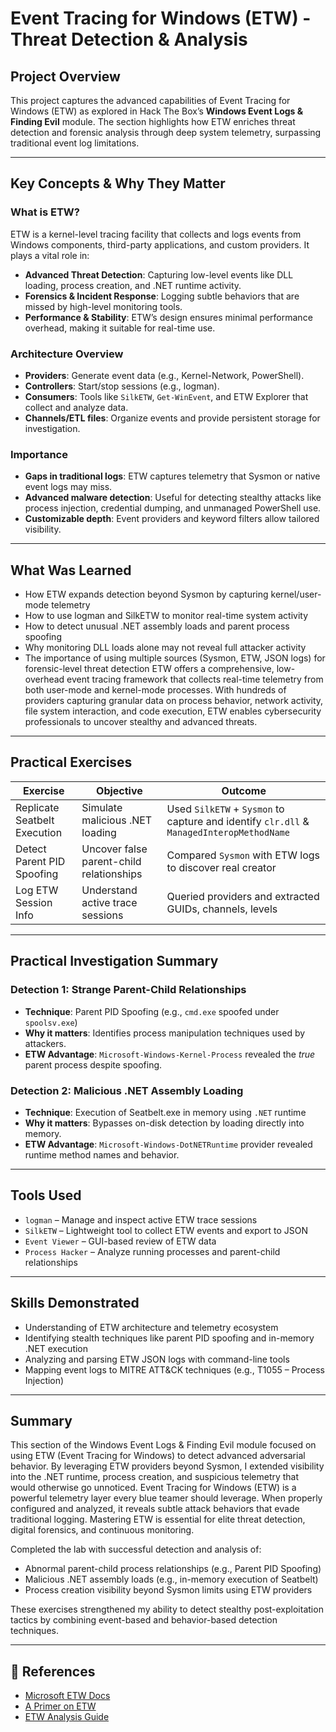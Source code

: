 # Event Tracing for Windows (ETW) - Threat Detection & Analysis

## Project Overview
This project captures the advanced capabilities of Event Tracing for Windows (ETW) as explored in Hack The Box’s **Windows Event Logs & Finding Evil** module. The section highlights how ETW enriches threat detection and forensic analysis through deep system telemetry, surpassing traditional event log limitations.

---

## Key Concepts & Why They Matter

### What is ETW?
ETW is a kernel-level tracing facility that collects and logs events from Windows components, third-party applications, and custom providers. It plays a vital role in:
- **Advanced Threat Detection**: Capturing low-level events like DLL loading, process creation, and .NET runtime activity.
- **Forensics & Incident Response**: Logging subtle behaviors that are missed by high-level monitoring tools.
- **Performance & Stability**: ETW’s design ensures minimal performance overhead, making it suitable for real-time use.

### Architecture Overview
- **Providers**: Generate event data (e.g., Kernel-Network, PowerShell).
- **Controllers**: Start/stop sessions (e.g., logman).
- **Consumers**: Tools like `SilkETW`, `Get-WinEvent`, and ETW Explorer that collect and analyze data.
- **Channels/ETL files**: Organize events and provide persistent storage for investigation.

### Importance
- **Gaps in traditional logs**: ETW captures telemetry that Sysmon or native event logs may miss.
- **Advanced malware detection**: Useful for detecting stealthy attacks like process injection, credential dumping, and unmanaged PowerShell use.
- **Customizable depth**: Event providers and keyword filters allow tailored visibility.

---

## What Was Learned
- How ETW expands detection beyond Sysmon by capturing kernel/user-mode telemetry
- How to use logman and SilkETW to monitor real-time system activity
- How to detect unusual .NET assembly loads and parent process spoofing
- Why monitoring DLL loads alone may not reveal full attacker activity
- The importance of using multiple sources (Sysmon, ETW, JSON logs) for forensic-level threat detection
ETW offers a comprehensive, low-overhead event tracing framework that collects real-time telemetry from both user-mode and kernel-mode processes. With hundreds of providers capturing granular data on process behavior, network activity, file system interaction, and code execution, ETW enables cybersecurity professionals to uncover stealthy and advanced threats.

---

## Practical Exercises

| Exercise | Objective | Outcome |
|---------|-----------|---------|
| Replicate Seatbelt Execution | Simulate malicious .NET loading | Used `SilkETW` + `Sysmon` to capture and identify `clr.dll` & `ManagedInteropMethodName` |
| Detect Parent PID Spoofing | Uncover false parent-child relationships | Compared `Sysmon` with ETW logs to discover real creator |
| Log ETW Session Info | Understand active trace sessions | Queried providers and extracted GUIDs, channels, levels |

---

## Practical Investigation Summary

### Detection 1: Strange Parent-Child Relationships
- **Technique**: Parent PID Spoofing (e.g., `cmd.exe` spoofed under `spoolsv.exe`)
- **Why it matters**: Identifies process manipulation techniques used by attackers.
- **ETW Advantage**: `Microsoft-Windows-Kernel-Process` revealed the *true* parent process despite spoofing.

### Detection 2: Malicious .NET Assembly Loading
- **Technique**: Execution of Seatbelt.exe in memory using `.NET` runtime
- **Why it matters**: Bypasses on-disk detection by loading directly into memory.
- **ETW Advantage**: `Microsoft-Windows-DotNETRuntime` provider revealed runtime method names and behavior.

---

## Tools Used
- `logman` – Manage and inspect active ETW trace sessions
- `SilkETW` – Lightweight tool to collect ETW events and export to JSON
- `Event Viewer` – GUI-based review of ETW data
- `Process Hacker` – Analyze running processes and parent-child relationships

---

## Skills Demonstrated
- Understanding of ETW architecture and telemetry ecosystem
- Identifying stealth techniques like parent PID spoofing and in-memory .NET execution
- Analyzing and parsing ETW JSON logs with command-line tools
- Mapping event logs to MITRE ATT&CK techniques (e.g., T1055 – Process Injection)


---

## Summary
This section of the Windows Event Logs & Finding Evil module focused on using ETW (Event Tracing for Windows) to detect advanced adversarial behavior. By leveraging ETW providers beyond Sysmon, I extended visibility into the .NET runtime, process creation, and suspicious telemetry that would otherwise go unnoticed.
Event Tracing for Windows (ETW) is a powerful telemetry layer every blue teamer should leverage. When properly configured and analyzed, it reveals subtle attack behaviors that evade traditional logging. Mastering ETW is essential for elite threat detection, digital forensics, and continuous monitoring.

Completed the lab with successful detection and analysis of:
- Abnormal parent-child process relationships (e.g., Parent PID Spoofing)
- Malicious .NET assembly loads (e.g., in-memory execution of Seatbelt)
- Process creation visibility beyond Sysmon limits using ETW providers

These exercises strengthened my ability to detect stealthy post-exploitation tactics by combining event-based and behavior-based detection techniques.

---

## 📎 References
- [Microsoft ETW Docs](https://learn.microsoft.com/en-us/windows/win32/etw/about-event-tracing)
- [A Primer on ETW](https://nasbench.medium.com/a-primer-on-event-tracing-for-windows-etw-997725c082bf)
- [ETW Analysis Guide](https://bmcder.com/blog/a-begginers-all-inclusive-guide-to-etw)

